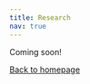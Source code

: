```yaml
---
title: Research
nav: true
---
```


Coming soon!

[Back to homepage](https://felixdtrudel.github.io/index.html)
